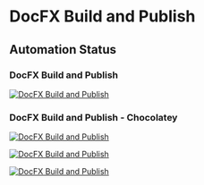 # DocFX Build and Publish

## Automation Status

### DocFX Build and Publish

[![DocFX Build and Publish](https://github.com/JimBobUKII/docfx_project/actions/workflows/docFX-build-and-publish.yml/badge.svg)](https://github.com/JimBobUKII/docfx_project/actions/workflows/docFX-build-and-publish.yml)

### DocFX Build and Publish - Chocolatey

[![DocFX Build and Publish](https://github.com/JimBobUKII/docfx_project/actions/workflows/Chocolatey-DocFX-Build-and-Publish.yml/badge.svg?branch=main)](https://github.com/JimBobUKII/docfx_project/actions/workflows/Chocolatey-DocFX-Build-and-Publish.yml)

[![DocFX Build and Publish](https://github.com/JimBobUKII/docfx_project/actions/workflows/docFX-build-and-publish.yml/badge.svg?event=workflow_run)](https://github.com/JimBobUKII/docfx_project/actions/workflows/docFX-build-and-publish.yml)

[![DocFX Build and Publish](https://github.com/JimBobUKII/docfx_project/actions/workflows/docFX-build-and-publish.yml/badge.svg?event=check_run)](https://github.com/JimBobUKII/docfx_project/actions/workflows/docFX-build-and-publish.yml)
